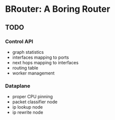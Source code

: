 # BRouter: A Boring Router

## TODO

### Control API

- graph statistics
- interfaces mapping to ports
- next hops mapping to interfaces
- routing table
- worker management

### Dataplane

- proper CPU pinning
- packet classifier node
- ip lookup node
- ip rewrite node
